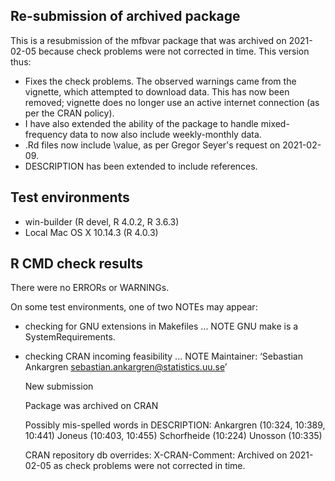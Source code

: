 ## Re-submission of archived package
This is a resubmission of the mfbvar package that was archived on 2021-02-05 because check problems were not corrected in time. This version thus:
 * Fixes the check problems. The observed warnings came from the vignette, which attempted to download data. This has now been removed; vignette does no longer use an active internet connection (as per the CRAN policy).
 * I have also extended the ability of the package to handle mixed-frequency data to now also include weekly-monthly data.
 * .Rd files now include \value, as per Gregor Seyer's request on 2021-02-09.
 * DESCRIPTION has been extended to include references. 


## Test environments
 * win-builder (R devel, R 4.0.2, R 3.6.3)
 * Local Mac OS X 10.14.3 (R 4.0.3)

## R CMD check results
There were no ERRORs or WARNINGs. 

On some test environments, one of two NOTEs may appear:

* checking for GNU extensions in Makefiles ... NOTE
  GNU make is a SystemRequirements.
* checking CRAN incoming feasibility ... NOTE
  Maintainer: ‘Sebastian Ankargren <sebastian.ankargren@statistics.uu.se>’

  New submission

  Package was archived on CRAN
  
  Possibly mis-spelled words in DESCRIPTION:
  Ankargren (10:324, 10:389, 10:441)
  Joneus (10:403, 10:455)
  Schorfheide (10:224)
  Unosson (10:335)

  CRAN repository db overrides:
    X-CRAN-Comment: Archived on 2021-02-05 as check problems were not
      corrected in time.

